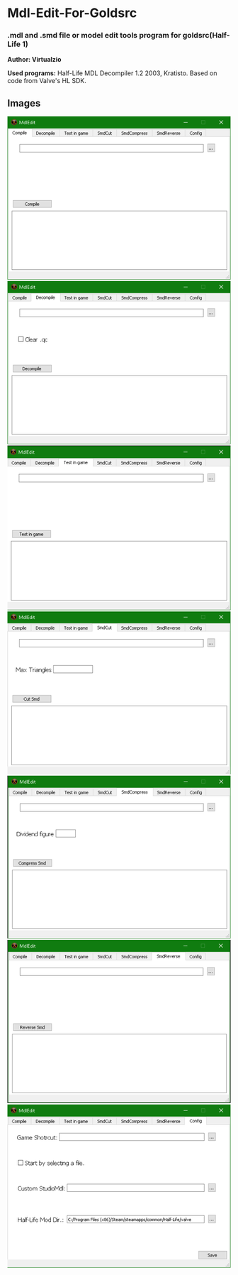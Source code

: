 # Mdl-Edit-For-Goldsrc
### .mdl and .smd file or model edit tools program for goldsrc(Half-Life 1)

**Author: Virtualzio**

**Used programs:**
Half-Life MDL Decompiler 1.2
2003, Kratisto. Based on code from Valve's HL SDK.

## Images

![Compile Menu](./compiel.png)
![Decompile Menu](./decompile.png)
![Test in game model Menu](./test.png)
![Smd Cut Menu](./cut.png)
![Smd Compress Menu](./compress.png)
![Smd Reverse Menu](./rev.png)
![Config Menu](./cfg.png)
